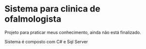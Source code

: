 # Sistema para clinica de ofalmologista
Projeto para praticar meus conhecimento, ainda não está finalizado.

Sistema é composto com C# e Sql Server 
